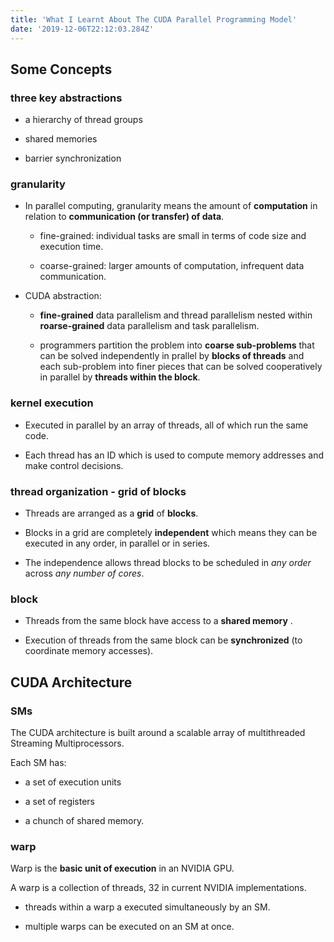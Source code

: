 ```yaml
---
title: 'What I Learnt About The CUDA Parallel Programming Model'
date: '2019-12-06T22:12:03.284Z'
---
```



## Some Concepts

### three key abstractions

* a hierarchy of thread groups

* shared memories

* barrier synchronization

### granularity

* In parallel computing, granularity means the amount of __computation__ in relation to __communication (or transfer) of data__.

    * fine-grained: individual tasks are small in terms of code size and execution time.
    
    * coarse-grained: larger amounts of computation, infrequent data communication.

* CUDA abstraction:
    
    * __fine-grained__ data parallelism and thread parallelism nested within __roarse-grained__ data parallelism and task parallelism.

    * programmers partition the problem into __coarse sub-problems__ that can be solved independently in prallel by __blocks of threads__ and each sub-problem into finer pieces that can be solved cooperatively in parallel by __threads within the block__.

### kernel execution

* Executed in parallel by an array of threads, all of which run the same code.

* Each thread has an ID which is used to compute memory addresses and make control decisions.

### thread organization - grid of blocks

* Threads are arranged as a __grid__ of __blocks__.

* Blocks in a grid are completely __independent__ which means they can be executed in any order, in parallel or in series.

* The independence allows thread blocks to be scheduled in _any order_ across _any number of cores_.

### block

* Threads from the same block have access to a __shared memory__ .

* Execution of threads from the same block can be __synchronized__ (to coordinate memory accesses).

## CUDA Architecture

### SMs

The CUDA architecture is built around a scalable array of multithreaded Streaming Multiprocessors. 

Each SM has:

* a set of execution units
    
*  a set of registers 

* a chunch of shared memory.

### warp 

Warp is the __basic unit of execution__ in an NVIDIA GPU.

A warp is a collection of threads, 32 in current NVIDIA implementations. 

* threads within a warp a executed simultaneously by an SM. 

* multiple warps can be executed on an SM at once.

